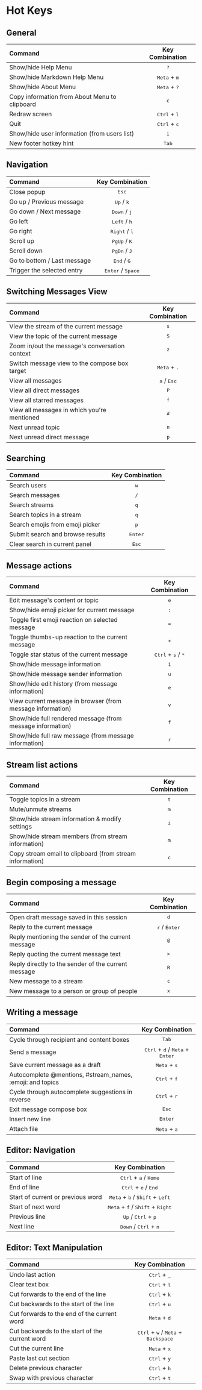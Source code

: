 <!--- Generated automatically by tools/lint-hotkeys -->
<!--- Do not modify -->

# Hot Keys
## General
|Command|Key Combination|
| :--- | :---: |
|Show/hide Help Menu|<kbd>?</kbd>|
|Show/hide Markdown Help Menu|<kbd>Meta</kbd> + <kbd>m</kbd>|
|Show/hide About Menu|<kbd>Meta</kbd> + <kbd>?</kbd>|
|Copy information from About Menu to clipboard|<kbd>c</kbd>|
|Redraw screen|<kbd>Ctrl</kbd> + <kbd>l</kbd>|
|Quit|<kbd>Ctrl</kbd> + <kbd>c</kbd>|
|Show/hide user information (from users list)|<kbd>i</kbd>|
|New footer hotkey hint|<kbd>Tab</kbd>|

## Navigation
|Command|Key Combination|
| :--- | :---: |
|Close popup|<kbd>Esc</kbd>|
|Go up / Previous message|<kbd>Up</kbd> / <kbd>k</kbd>|
|Go down / Next message|<kbd>Down</kbd> / <kbd>j</kbd>|
|Go left|<kbd>Left</kbd> / <kbd>h</kbd>|
|Go right|<kbd>Right</kbd> / <kbd>l</kbd>|
|Scroll up|<kbd>PgUp</kbd> / <kbd>K</kbd>|
|Scroll down|<kbd>PgDn</kbd> / <kbd>J</kbd>|
|Go to bottom / Last message|<kbd>End</kbd> / <kbd>G</kbd>|
|Trigger the selected entry|<kbd>Enter</kbd> / <kbd>Space</kbd>|

## Switching Messages View
|Command|Key Combination|
| :--- | :---: |
|View the stream of the current message|<kbd>s</kbd>|
|View the topic of the current message|<kbd>S</kbd>|
|Zoom in/out the message's conversation context|<kbd>z</kbd>|
|Switch message view to the compose box target|<kbd>Meta</kbd> + <kbd>.</kbd>|
|View all messages|<kbd>a</kbd> / <kbd>Esc</kbd>|
|View all direct messages|<kbd>P</kbd>|
|View all starred messages|<kbd>f</kbd>|
|View all messages in which you're mentioned|<kbd>#</kbd>|
|Next unread topic|<kbd>n</kbd>|
|Next unread direct message|<kbd>p</kbd>|

## Searching
|Command|Key Combination|
| :--- | :---: |
|Search users|<kbd>w</kbd>|
|Search messages|<kbd>/</kbd>|
|Search streams|<kbd>q</kbd>|
|Search topics in a stream|<kbd>q</kbd>|
|Search emojis from emoji picker|<kbd>p</kbd>|
|Submit search and browse results|<kbd>Enter</kbd>|
|Clear search in current panel|<kbd>Esc</kbd>|

## Message actions
|Command|Key Combination|
| :--- | :---: |
|Edit message's content or topic|<kbd>e</kbd>|
|Show/hide emoji picker for current message|<kbd>:</kbd>|
|Toggle first emoji reaction on selected message|<kbd>=</kbd>|
|Toggle thumbs-up reaction to the current message|<kbd>+</kbd>|
|Toggle star status of the current message|<kbd>Ctrl</kbd> + <kbd>s</kbd> / <kbd>*</kbd>|
|Show/hide message information|<kbd>i</kbd>|
|Show/hide message sender information|<kbd>u</kbd>|
|Show/hide edit history (from message information)|<kbd>e</kbd>|
|View current message in browser (from message information)|<kbd>v</kbd>|
|Show/hide full rendered message (from message information)|<kbd>f</kbd>|
|Show/hide full raw message (from message information)|<kbd>r</kbd>|

## Stream list actions
|Command|Key Combination|
| :--- | :---: |
|Toggle topics in a stream|<kbd>t</kbd>|
|Mute/unmute streams|<kbd>m</kbd>|
|Show/hide stream information & modify settings|<kbd>i</kbd>|
|Show/hide stream members (from stream information)|<kbd>m</kbd>|
|Copy stream email to clipboard (from stream information)|<kbd>c</kbd>|

## Begin composing a message
|Command|Key Combination|
| :--- | :---: |
|Open draft message saved in this session|<kbd>d</kbd>|
|Reply to the current message|<kbd>r</kbd> / <kbd>Enter</kbd>|
|Reply mentioning the sender of the current message|<kbd>@</kbd>|
|Reply quoting the current message text|<kbd>></kbd>|
|Reply directly to the sender of the current message|<kbd>R</kbd>|
|New message to a stream|<kbd>c</kbd>|
|New message to a person or group of people|<kbd>x</kbd>|

## Writing a message
|Command|Key Combination|
| :--- | :---: |
|Cycle through recipient and content boxes|<kbd>Tab</kbd>|
|Send a message|<kbd>Ctrl</kbd> + <kbd>d</kbd> / <kbd>Meta</kbd> + <kbd>Enter</kbd>|
|Save current message as a draft|<kbd>Meta</kbd> + <kbd>s</kbd>|
|Autocomplete @mentions, #stream_names, :emoji: and topics|<kbd>Ctrl</kbd> + <kbd>f</kbd>|
|Cycle through autocomplete suggestions in reverse|<kbd>Ctrl</kbd> + <kbd>r</kbd>|
|Exit message compose box|<kbd>Esc</kbd>|
|Insert new line|<kbd>Enter</kbd>|
|Attach file|<kbd>Meta</kbd> + <kbd>a</kbd>|

## Editor: Navigation
|Command|Key Combination|
| :--- | :---: |
|Start of line|<kbd>Ctrl</kbd> + <kbd>a</kbd> / <kbd>Home</kbd>|
|End of line|<kbd>Ctrl</kbd> + <kbd>e</kbd> / <kbd>End</kbd>|
|Start of current or previous word|<kbd>Meta</kbd> + <kbd>b</kbd> / <kbd>Shift</kbd> + <kbd>Left</kbd>|
|Start of next word|<kbd>Meta</kbd> + <kbd>f</kbd> / <kbd>Shift</kbd> + <kbd>Right</kbd>|
|Previous line|<kbd>Up</kbd> / <kbd>Ctrl</kbd> + <kbd>p</kbd>|
|Next line|<kbd>Down</kbd> / <kbd>Ctrl</kbd> + <kbd>n</kbd>|

## Editor: Text Manipulation
|Command|Key Combination|
| :--- | :---: |
|Undo last action|<kbd>Ctrl</kbd> + <kbd>_</kbd>|
|Clear text box|<kbd>Ctrl</kbd> + <kbd>l</kbd>|
|Cut forwards to the end of the line|<kbd>Ctrl</kbd> + <kbd>k</kbd>|
|Cut backwards to the start of the line|<kbd>Ctrl</kbd> + <kbd>u</kbd>|
|Cut forwards to the end of the current word|<kbd>Meta</kbd> + <kbd>d</kbd>|
|Cut backwards to the start of the current word|<kbd>Ctrl</kbd> + <kbd>w</kbd> / <kbd>Meta</kbd> + <kbd>Backspace</kbd>|
|Cut the current line|<kbd>Meta</kbd> + <kbd>x</kbd>|
|Paste last cut section|<kbd>Ctrl</kbd> + <kbd>y</kbd>|
|Delete previous character|<kbd>Ctrl</kbd> + <kbd>h</kbd>|
|Swap with previous character|<kbd>Ctrl</kbd> + <kbd>t</kbd>|

